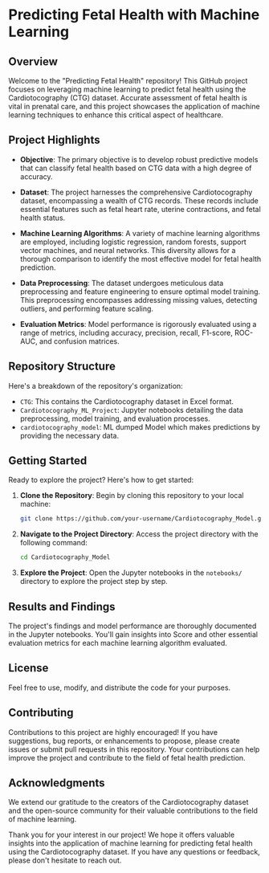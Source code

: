 # Predicting Fetal Health with Machine Learning

## Overview

Welcome to the "Predicting Fetal Health" repository! This GitHub project focuses on leveraging machine learning to predict fetal health using the Cardiotocography (CTG) dataset. Accurate assessment of fetal health is vital in prenatal care, and this project showcases the application of machine learning techniques to enhance this critical aspect of healthcare.

## Project Highlights

- **Objective**: The primary objective is to develop robust predictive models that can classify fetal health based on CTG data with a high degree of accuracy.

- **Dataset**: The project harnesses the comprehensive Cardiotocography dataset, encompassing a wealth of CTG records. These records include essential features such as fetal heart rate, uterine contractions, and fetal health status.

- **Machine Learning Algorithms**: A variety of machine learning algorithms are employed, including logistic regression, random forests, support vector machines, and neural networks. This diversity allows for a thorough comparison to identify the most effective model for fetal health prediction.

- **Data Preprocessing**: The dataset undergoes meticulous data preprocessing and feature engineering to ensure optimal model training. This preprocessing encompasses addressing missing values, detecting outliers, and performing feature scaling.

- **Evaluation Metrics**: Model performance is rigorously evaluated using a range of metrics, including accuracy, precision, recall, F1-score, ROC-AUC, and confusion matrices.

## Repository Structure

Here's a breakdown of the repository's organization:

- `CTG`: This contains the Cardiotocography dataset in Excel format.
- `Cardiotocography_ML_Project`: Jupyter notebooks detailing the data preprocessing, model training, and evaluation processes.
- `cardiotocography_model`: ML dumped Model which makes predictions by providing the necessary data.

## Getting Started

Ready to explore the project? Here's how to get started:

1. **Clone the Repository**: Begin by cloning this repository to your local machine:

   ```bash
   git clone https://github.com/your-username/Cardiotocography_Model.git
   ```

2. **Navigate to the Project Directory**: Access the project directory with the following command:

   ```bash
   cd Cardiotocography_Model
   ```
   
3. **Explore the Project**: Open the Jupyter notebooks in the `notebooks/` directory to explore the project step by step.

## Results and Findings

The project's findings and model performance are thoroughly documented in the Jupyter notebooks. You'll gain insights into Score and other essential evaluation metrics for each machine learning algorithm evaluated.

## License

Feel free to use, modify, and distribute the code for your purposes.

## Contributing

Contributions to this project are highly encouraged! If you have suggestions, bug reports, or enhancements to propose, please create issues or submit pull requests in this repository. Your contributions can help improve the project and contribute to the field of fetal health prediction.

## Acknowledgments

We extend our gratitude to the creators of the Cardiotocography dataset and the open-source community for their valuable contributions to the field of machine learning.

Thank you for your interest in our project! We hope it offers valuable insights into the application of machine learning for predicting fetal health using the Cardiotocography dataset. If you have any questions or feedback, please don't hesitate to reach out.
```
